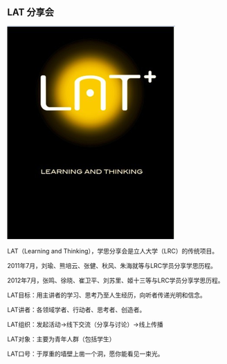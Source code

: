 ## LAT 分享会

![](LAT_logo.jpg)

LAT（Learning and Thinking），学思分享会是立人大学（LRC）的传统项目。

2011年7月，刘瑜、熊培云、张健、秋风、朱海就等与LRC学员分享学思历程。

2012年7月，张鸣、徐晓、崔卫平、刘苏里、姬十三等与LRC学员分享学思历程。

LAT目标：用主讲者的学习、思考乃至人生经历，向听者传递光明和信念。

LAT讲者：各领域学者、行动者、思考者、创造者。

LAT组织：发起活动→线下交流（分享与讨论）→线上传播

LAT对象：主要为青年人群（包括学生）

LAT口号：于厚重的墙壁上凿一个洞，愿你能看见一束光。